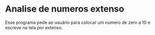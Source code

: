 # Analise de numeros extenso
 Esse programa pede ao usuário para colocar um numero de zero a 10 e escreve na tela por extenso.
